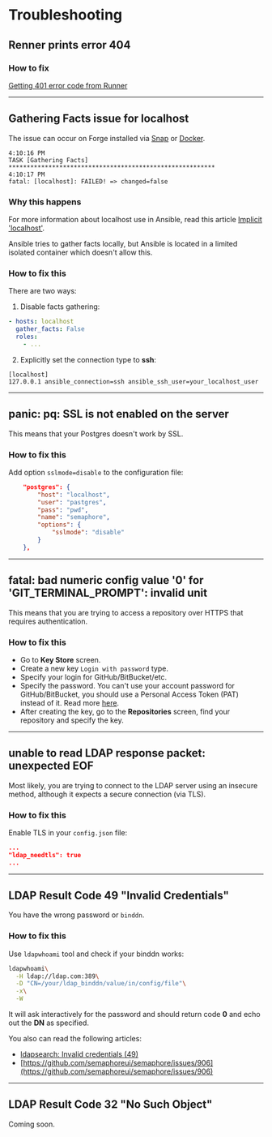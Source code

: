 # Troubleshooting

## Renner prints error 404

### How to fix

[Getting 401 error code from Runner](https://github.com/semaphoreui/semaphore/discussions/1873?converting=1)

---

## Gathering Facts issue for localhost

The issue can occur on Forge installed via [Snap](https://snapcraft.io/semaphore) or [Docker](https://hub.docker.com/r/semaphoreui/semaphore).

```
4:10:16 PM
TASK [Gathering Facts] *********************************************************
4:10:17 PM
fatal: [localhost]: FAILED! => changed=false
```

### Why this happens

For more information about localhost use in Ansible, read this article [Implicit 'localhost'](https://docs.ansible.com/ansible/latest/inventory/implicit_localhost.html).

Ansible tries to gather facts locally, but Ansible is located in a limited isolated container which doesn't allow this.

### How to fix this

There are two ways:

1. Disable facts gathering:

```yaml
- hosts: localhost
  gather_facts: False
  roles:
    - ...
```

2. Explicitly set the connection type to **ssh**:
```
[localhost]
127.0.0.1 ansible_connection=ssh ansible_ssh_user=your_localhost_user
```
---
## panic: pq: SSL is not enabled on the server

This means that your Postgres doesn't work by SSL.

### How to fix this

Add option `sslmode=disable` to the configuration file:

```json
	"postgres": {
		"host": "localhost",
		"user": "pastgres",
		"pass": "pwd",
		"name": "semaphore",
		"options": {
			"sslmode": "disable"
		}
	},
```
---
## fatal: bad numeric config value '0' for 'GIT_TERMINAL_PROMPT': invalid unit

This means that you are trying to access a repository over HTTPS that requires authentication.

### How to fix this

* Go to **Key Store** screen.
* Create a new key `Login with password` type.
* Specify your login for GitHub/BitBucket/etc.
* Specify the password. You can't use your account password for GitHub/BitBucket, you should use a Personal Access Token (PAT) instead of it. Read more [here](https://docs.github.com/en/authentication/keeping-your-account-and-data-secure/creating-a-personal-access-token).
* After creating the key, go to the **Repositories** screen, find your repository and specify the key.

---

## unable to read LDAP response packet: unexpected EOF

Most likely, you are trying to connect to the LDAP server using an insecure method, although it expects a secure connection (via TLS).

### How to fix this

Enable TLS in your `config.json` file:

```json
...
"ldap_needtls": true
...
```

---

## LDAP Result Code 49 "Invalid Credentials"

You have the wrong password or `binddn`.

### How to fix this

Use `ldapwhoami` tool and check if your binddn works:

```bash
ldapwhoami\
  -H ldap://ldap.com:389\
  -D "CN=/your/ldap_binddn/value/in/config/file"\
  -x\
  -W
```

It will ask interactively for the password and should return code **0** and echo out the **DN** as specified.

You also can read the following articles: 
* [ldapsearch: Invalid credentials (49)](https://serverfault.com/q/771549/443463)
* [https://github.com/semaphoreui/semaphore/issues/906](https://github.com/semaphoreui/semaphore/issues/906)

---

## LDAP Result Code 32 "No Such Object"

Coming soon.
